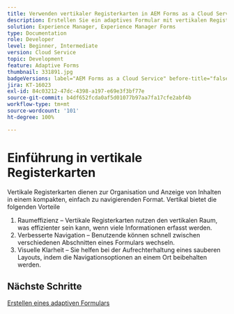 ```yaml
---
title: Verwenden vertikaler Registerkarten in AEM Forms as a Cloud Service
description: Erstellen Sie ein adaptives Formular mit vertikalen Registerkarten.
solution: Experience Manager, Experience Manager Forms
type: Documentation
role: Developer
level: Beginner, Intermediate
version: Cloud Service
topic: Development
feature: Adaptive Forms
thumbnail: 331891.jpg
badgeVersions: label="AEM Forms as a Cloud Service" before-title="false"
jira: KT-16023
exl-id: 84c03212-47dc-4398-a197-e69e3f3bf77e
source-git-commit: b4df652fcda0af5d01077b97aa7fa17cfe2abf4b
workflow-type: tm+mt
source-wordcount: '101'
ht-degree: 100%

---
```


# Einführung in vertikale Registerkarten

Vertikale Registerkarten dienen zur Organisation und Anzeige von Inhalten in einem kompakten, einfach zu navigierenden Format. Vertikal bietet die folgenden Vorteile
1. Raumeffizienz – Vertikale Registerkarten nutzen den vertikalen Raum, was effizienter sein kann, wenn viele Informationen erfasst werden.
1. Verbesserte Navigation – Benutzende können schnell zwischen verschiedenen Abschnitten eines Formulars wechseln.
1. Visuelle Klarheit – Sie helfen bei der Aufrechterhaltung eines sauberen Layouts, indem die Navigationsoptionen an einem Ort beibehalten werden.

## Nächste Schritte

[Erstellen eines adaptiven Formulars](./create-af.md)
